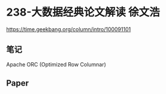 # 238-大数据经典论文解读 徐文浩

https://time.geekbang.org/column/intro/100091101


## 笔记

Apache ORC (Optimized Row Columnar) 




## Paper

